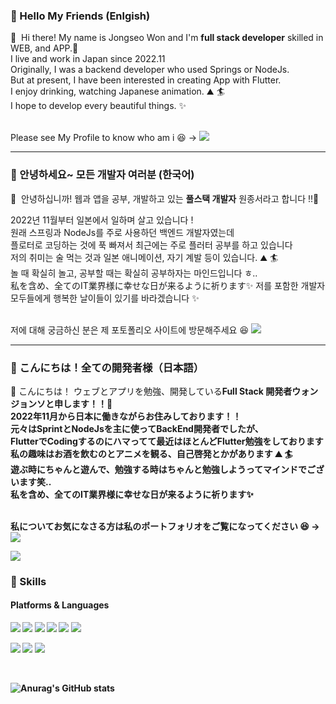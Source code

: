 ### 🤞 Hello My Friends (Enlgish)


<p>
  👋&nbsp; Hi there! My name is Jongseo Won and I'm <b>full stack developer</b> skilled in WEB, and APP.🚀<br/>
  I live and work in Japan since 2022.11 <br/>
  Originally, I was a backend developer who used Springs or NodeJs.<br/>
  But at present, I have been interested in creating App with Flutter.<br/>
  I enjoy drinking, watching Japanese animation. ⛰ 🏄<br/>
  I hope to develop every beautiful things. ✨ <br/><br/>
</p>

<p>
  Please see My Profile to know who am i 😆 → <a href="https://wonjongseo.netlify.app/#/" target="_blank"><img src="https://img.shields.io/badge/Tech_Blog-DD0B78?style=flat-square&logo=GitHub%20Sponsors&logoColor=white"/></a>
</p>

<hr/>

### 🤞 안녕하세요~ 모든 개발자 여러분 (한국어)

<p>
  👋&nbsp;  안녕하십니까! 웹과 앱을 공부, 개발하고 있는 <b>풀스택 개발자</b> 원종서라고 합니다 !!🚀<br/>
  
  2022년 11월부터 일본에서 일하며 살고 있습니다 ! <br/>
  원래 스프링과 NodeJs를 주로 사용하던 백엔드 개발자였는데<br/>
  플로터로 코딩하는 것에 푹 빠져서 최근에는 주로 플러터 공부를 하고 있습니다<br/>
  저의 취미는 술 먹는 것과 일본 애니메이션, 자기 계발 등이 있습니다. ⛰ 🏄<br/>
  놀 때 확실히 놀고, 공부할 때는 확실히 공부하자는 마인드입니다 ㅎ..
  <br/>
  私を含め、全てのIT業界様に幸せな日が来るように祈ります✨
  저를 포함한 개발자 모두들에게 행복한 날이들이 있기를 바라겠습니다 ✨
  <br/><br/>
</p>

<p>
  저에 대해 궁금하신 분은 제 포토폴리오 사이트에 방문해주세요 😆 <a href="https://wonjongseo.netlify.app/#/" target="_blank"><img src="https://img.shields.io/badge/Tech_Blog-DD0B78?style=flat-square&logo=GitHub%20Sponsors&logoColor=white"/></a>
</p>

<hr/>

### 🤞 こんにちは！全ての開発者様（日本語）

<p>
  👋&nbsp;こんにちは！ ウェブとアプリを勉強、開発している<b>Full Stack 開発者<b/>ウォンジョンソと申します！！🚀<br/>
   2022年11月から日本に働きながらお住みしております！！<br/> 
    元々はSprintとNodeJsを主に使ってBackEnd開発者でしたが、<br/>
    FlutterでCodingするのにハマってて最近はほとんどFlutter勉強をしております<br/>
     私の趣味はお酒を飲むのとアニメを観る、自己啓発とかがあります ⛰ 🏄<br/>
     遊ぶ時にちゃんと遊んで、勉強する時はちゃんと勉強しようってマインドでございます笑..
      <br/>
     私を含め、全てのIT業界様に幸せな日が来るように祈ります✨
    <br/><br/>

<p>
  私についてお気になさる方は私のポートフォリオをご覧になってください 😆 → <a href="https://wonjongseo.netlify.app/#/" target="_blank"><img src="https://img.shields.io/badge/Tech_Blog-DD0B78?style=flat-square&logo=GitHub%20Sponsors&logoColor=white"/></a>
</p>

<p>
  <a href="mailto:visionwill3322@gmail.com" target="_blank"><img src="https://img.shields.io/badge/visionwill3322@gmail.com-EA4335?style=flat-square&logo=Gmail&logoColor=white"/></a>
</p>


### 💪 Skills
#### Platforms & Languages
<p>
  <img src="https://img.shields.io/badge/Spring-4695EB?style=flat-square&logo=Spring&logoColor=white"/>
  <img src="https://img.shields.io/badge/JPA-61DAFB?style=flat-square&logo=JPA&logoColor=black"/>
  <img src="https://img.shields.io/badge/GraphQL-61DAFB?style=flat-square&logo=GraphQL&logoColor=black"/>
  <img src="https://img.shields.io/badge/NodeJS-3DDC84?style=flat-square&logo=NodeJS&logoColor=white"/>
  <img src="https://img.shields.io/badge/Flutter-000000?style=flat-square&logo=Flutter&logoColor=white"/>
  <img src="https://img.shields.io/badge/React-02569B?style=flat-square&logo=React&logoColor=white"/>
   
   
</p>
<p>
  <img src="https://img.shields.io/badge/Java-0095D5?style=flat-square&logo=Java&logoColor=white"/> 
  <img src="https://img.shields.io/badge/TypeScript-3178C6?style=flat-square&logo=TypeScript&logoColor=white"/>
  <img src="https://img.shields.io/badge/C-007396?style=flat-square&logo=C&logoColor=white"/>
<!--   <img src="https://img.shields.io/badge/Swift-FA7343?style=flat-square&logo=Swift&logoColor=white"/> -->
</p>

<br>


![Anurag's GitHub stats](https://github-readme-stats.vercel.app/api?username=wonjongseo&show_icons=true&theme=radical)




<!--
**wonjongseo/wonjongseo** is a ✨ _special_ ✨ repository because its `README.md` (this file) appears on your GitHub profile.

Here are some ideas to get you started:

- 🔭 I’m currently working on ...
- 🌱 I’m currently learning ...
- 👯 I’m looking to collaborate on ...
- 🤔 I’m looking for help with ...
- 💬 Ask me about ...
- 📫 How to reach me: ...
- 😄 Pronouns: ...
- ⚡ Fun fact: ...
-->
